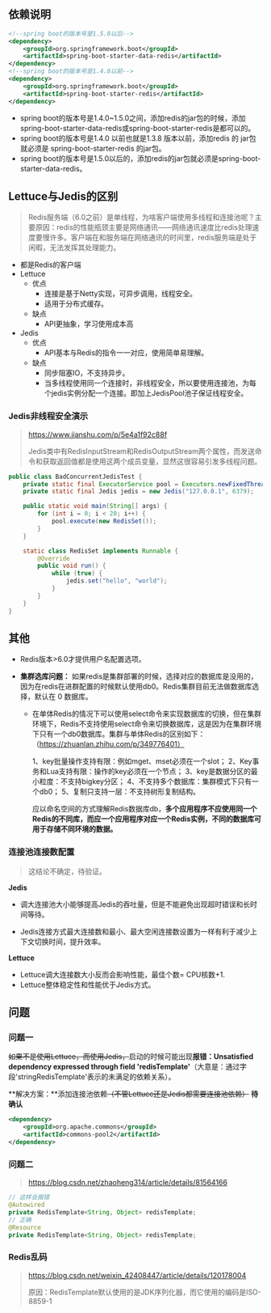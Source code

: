 ## 依赖说明

```xml
<!--spring boot的版本号是1.5.0以后-->
<dependency>
    <groupId>org.springframework.boot</groupId>
    <artifactId>spring-boot-starter-data-redis</artifactId>
</dependency>
<!--spring boot的版本号是1.4.0以前-->
<dependency>
    <groupId>org.springframework.boot</groupId>
    <artifactId>spring-boot-starter-redis</artifactId>
</dependency>
```

- spring boot的版本号是1.4.0~1.5.0之间，添加redis的jar包的时候，添加spring-boot-starter-data-redis或spring-boot-starter-redis是都可以的。
- spring boot的版本号是1.4.0 以前也就是1.3.8 版本以前，添加redis 的 jar包就必须是 spring-boot-starter-redis 的jar包。
- spring boot的版本号是1.5.0以后的，添加redis的jar包就必须是spring-boot-starter-data-redis。

## Lettuce与Jedis的区别

> Redis服务端（6.0之前）是单线程，为啥客户端使用多线程和连接池呢？主要原因：redis的性能瓶颈主要是网络通讯——网络通讯速度比redis处理速度要慢许多。客户端在和服务端在网络通讯的时间里，redis服务端是处于闲暇，无法发挥其处理能力。

- 都是Redis的客户端
- Lettuce
  - 优点
    - 连接是基于Netty实现，可异步调用，线程安全。
    - 适用于分布式缓存。
  - 缺点
    - API更抽象，学习使用成本高
- Jedis
  - 优点
    - API基本与Redis的指令一一对应，使用简单易理解。
  - 缺点
    - 同步阻塞IO，不支持异步。
    - 当多线程使用同一个连接时，非线程安全，所以要使用连接池，为每个jedis实例分配一个连接。即加上JedisPool池子保证线程安全。

### Jedis非线程安全演示

> https://www.jianshu.com/p/5e4a1f92c88f
>
> Jedis类中有RedisInputStream和RedisOutputStream两个属性，而发送命令和获取返回值都是使用这两个成员变量，显然这很容易引发多线程问题。

```java
public class BadConcurrentJedisTest {
    private static final ExecutorService pool = Executors.newFixedThreadPool(20);
    private static final Jedis jedis = new Jedis("127.0.0.1", 6379);

    public static void main(String[] args) {
        for (int i = 0; i < 20; i++) {
            pool.execute(new RedisSet());
        }
    }

    static class RedisSet implements Runnable {
        @Override
        public void run() {
            while (true) {
                jedis.set("hello", "world");
            }
        }
    }
}
```

## 其他

- Redis版本>6.0才提供用户名配置选项。

- **集群选库问题：** 如果redis是集群部署的时候，选择对应的数据库是没用的，因为在redis在进群配置的时候默认使用db0。Redis集群目前无法做数据库选择，默认在 0 数据库。

  - 在单体Redis的情况下可以使用select命令来实现数据库的切换，但在集群环境下，Redis不支持使用select命令来切换数据库，这是因为在集群环境下只有一个db0数据库。集群与单体Redis的区别如下：（https://zhuanlan.zhihu.com/p/349776401）

    1、key批量操作支持有限：例如mget、mset必须在一个slot；
    2、Key事务和Lua支持有限：操作的key必须在一个节点；
    3、key是数据分区的最小粒度：不支持bigkey分区；
    4、不支持多个数据库：集群模式下只有一个db0；
    5、复制只支持一层：不支持树形复制结构。

    应以命名空间的方式理解Redis数据库db，**多个应用程序不应使用同一个Redis的不同库，而应一个应用程序对应一个Redis实例，不同的数据库可用于存储不同环境的数据。**


### 连接池连接数配置

> 这结论不确定，待验证。

**Jedis**

- 调大连接池大小能够提高Jedis的吞吐量，但是不能避免出现超时错误和长时间等待。

- Jedis连接方式最大连接数和最小、最大空闲连接数设置为一样有利于减少上下文切换时间，提升效率。

**Lettuce**

- Lettuce调大连接数大小反而会影响性能，最佳个数= CPU核数+1.
- Lettuce整体稳定性和性能优于Jedis方式。

## 问题

### 问题一

~~如果不是使用Lettuce，而使用Jedis，~~启动的时候可能出现**报错：Unsatisfied dependency expressed through field 'redisTemplate'**（大意是：通过字段'stringRedisTemplate'表示的未满足的依赖关系）。

 **解决方案：**添加连接池依赖~~（不管Lettuce还是Jedis都需要连接池依赖）~~ **待确认**

```xml
<dependency>
	<groupId>org.apache.commons</groupId>
	<artifactId>commons-pool2</artifactId>
</dependency>
```

### 问题二

> https://blog.csdn.net/zhaoheng314/article/details/81564166

```java
// 这样会报错
@Autowired
private RedisTemplate<String, Object> redisTemplate;
// 正确
@Resource
private RedisTemplate<String, Object> redisTemplate;
```

### Redis乱码

> https://blog.csdn.net/weixin_42408447/article/details/120178004
>
> 原因：RedisTemplate默认使用的是JDK序列化器，而它使用的编码是ISO-8859-1




